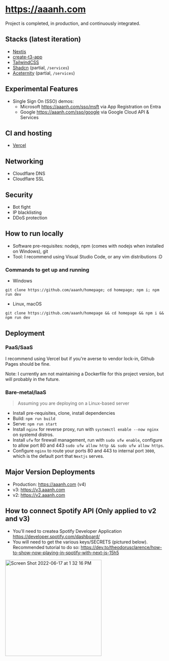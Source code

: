 # <https://aaanh.com>

Project is completed, in production, and continuously integrated.

## Stacks (latest iteration)

- [Nextjs](https://nextjs.org)
- [create-t3-app](https://github.com/t3-oss/create-t3-app)
- [TailwindCSS](https://tailwindcss.com)
- [Shadcn](https://ui.shadcn.com/) (partial, `/services`)
- [Aceternity](https://ui.aceternity.com/) (partial, `/services`)

## Experimental Features

- Single Sign On (SSO) demos:
  - Microsoft <https://aaanh.com/sso/msft> via App Registration on Entra
  - Google <https://aaanh.com/sso/google> via Google Cloud API & Services

## CI and hosting

- [Vercel](https://vercel.com)

## Networking

- Cloudflare DNS
- Cloudflare SSL

## Security

- Bot fight
- IP blacklisting
- DDoS protection

## How to run locally

- Software pre-requisites: nodejs, npm (comes with nodejs when installed on Windows), git
- Tool: I recommend using Visual Studio Code, or any vim distributions :D

### Commands to get up and running

- Windows

```
git clone https://github.com/aaanh/homepage; cd homepage; npm i; npm run dev
```

- Linux, macOS

```
git clone https://github.com/aaanh/homepage && cd homepage && npm i && npm run dev
```

## Deployment

### PaaS/SaaS

I recommend using Vercel but if you're averse to vendor lock-in, Github Pages should be fine.

Note: I currently am not maintaining a Dockerfile for this project version, but will probably in the future.

### Bare-metal/IaaS

> Assuming you are deploying on a Linux-based server

- Install pre-requisites, clone, install dependencies
- Build: `npm run build`
- Serve: `npm run start`
- Install `nginx` for reverse proxy, run with `systemctl enable --now nginx` on systemd distros.
- Install `ufw` for firewall management, run with `sudo ufw enable`, configure to allow port 80 and 443 `sudo ufw allow http && sudo ufw allow https`.
- Configure `nginx` to route your ports 80 and 443 to internal port `3000`, which is the default port that `Nextjs` serves.

## Major Version Deployments

- Production: https://aaanh.com (v4)
- v3: https://v3.aaanh.com
- v2: https://v2.aaanh.com

## How to connect Spotify API (Only applied to v2 and v3)

- You'll need to createa Spotify Developer Application <https://developer.spotify.com/dashboard/>
- You will need to get the various keys/SECRETS (pictured below). Recommended tutorial to do so: <https://dev.to/theodorusclarence/how-to-show-now-playing-in-spotify-with-next-js-15h5>

<img width="304" alt="Screen Shot 2022-06-17 at 1 32 16 PM" src="https://user-images.githubusercontent.com/37283437/174349215-4c23ba9e-8dde-46c6-a079-b30fa4434f88.png">
